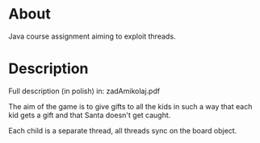 # About
Java course assignment aiming to exploit threads.

# Description

Full description (in polish) in: zadAmikolaj.pdf

The aim of the game is to give gifts to all the kids in such a way
that each kid gets a gift and that Santa doesn't get caught.

Each child is a separate thread, all threads sync on the board object.
